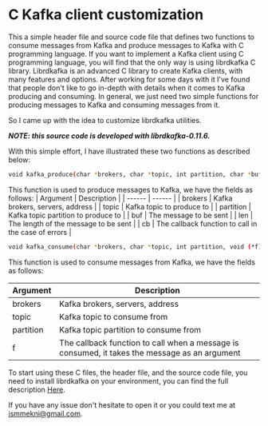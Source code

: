 # C Kafka client customization

This a simple header file and source code file that defines two functions to consume messages from Kafka and produce messages to Kafka with C programming language.
If you want to implement a Kafka client using C programming language, you will find that the only way is using librdkafka C library. Librdkafka is an advanced C library to create Kafka clients, with many features and options. After working for some days with it I've found that people don't like to go in-depth with details when it comes to Kafka producing and consuming. In general, we just need two simple functions for producing messages to Kafka and consuming messages from it.

So I came up with the idea to customize librdkafka utilities.

***NOTE: this source code is developed with librdkafka-0.11.6.***

With this simple effort, I have illustrated these two functions as described below:

```sh
void kafka_produce(char *brokers, char *topic, int partition, char *buf, size_t len, void (*cb)(void*));
```
This function is used to produce messages to Kafka, we have the fields as follows:
| Argument | Description |
| ------ | ------ |
| brokers | Kafka brokers, servers, address |
| topic | Kafka topic to produce to |
| partition | Kafka topic partition to produce to |
| buf | The message to be sent |
| len | The length of the message to be sent |
| cb | The callback function to call in the case of errors |


```sh
void kafka_consume(char *brokers, char *topic, int partition, void (*f)(void*));
```

This function is used to consume messages from Kafka, we have the fields as follows:

| Argument | Description |
| ------ | ------ |
| brokers | Kafka brokers, servers, address |
| topic | Kafka topic to consume from |
| partition | Kafka topic partition to consume from |
| f | The callback function to call when a message is consumed, it takes the message as an argument |

To start using these C files, the header file, and the source code file, you need to install librdkafka on your environment, you can find the full description [Here].

If you have any issue don't hesitate to open it or you could text me at ismmekni@gmail.com.

[Here]: https://github.com/edenhill/librdkafka
